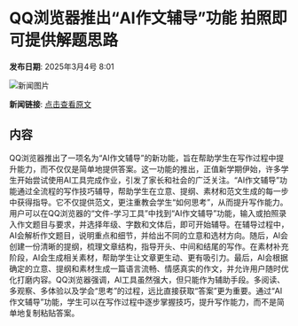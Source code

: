 # QQ浏览器推出“AI作文辅导”功能 拍照即可提供解题思路

**发布日期**: 2025年3月4号 8:01

![新闻图片](https://upload.chinaz.com/2025/0304/6387667199124200638380062.png)

**新闻链接**: [点击查看原文](https://www.aibase.com/zh/news/15897)

## 内容

QQ浏览器推出了一项名为“AI作文辅导”的新功能，旨在帮助学生在写作过程中提升能力，而不仅仅是简单地提供答案。这一功能的推出，正值新学期伊始，许多学生开始尝试使用AI工具完成作业，引发了家长和社会的广泛关注。“AI作文辅导”功能通过全流程的写作技巧辅导，帮助学生在立意、提纲、素材和范文生成的每一步中获得指导。它不仅提供范文，更注重教会学生“如何思考”，从而提升写作能力。用户可以在QQ浏览器的“文件-学习工具”中找到“AI作文辅导”功能，输入或拍照录入作文题目与要求，并选择年级、字数和文体后，即可开始辅导。在辅导过程中，AI会解析作文题目，说明重点和细节，并给出不同的立意和选材方向。随后，AI会创建一份清晰的提纲，梳理文章结构，指导开头、中间和结尾的写作。在素材补充阶段，AI会生成相关素材，帮助学生让文章更生动、更有吸引力。最后，AI会根据确定的立意、提纲和素材生成一篇语言流畅、情感真实的作文，并允许用户随时优化打磨内容。QQ浏览器强调，AI工具虽然强大，但只能作为辅助手段。多阅读、多观察、多体验以及学会“思考”的过程，远比直接获取“答案”更为重要。通过“AI作文辅导”功能，学生可以在写作过程中逐步掌握技巧，提升写作能力，而不是简单地复制粘贴答案。
